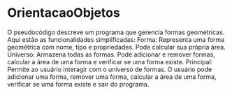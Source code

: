 # OrientacaoObjetos

O pseudocódigo descreve um programa que gerencia formas geométricas. Aqui estão as funcionalidades simplificadas:
Forma: Representa uma forma geométrica com nome, tipo e propriedades. Pode calcular sua própria área.
Universo: Armazena todas as formas. Pode adicionar e remover formas, calcular a área de uma forma e verificar se uma forma existe.
Principal: Permite ao usuário interagir com o universo de formas. O usuário pode adicionar uma forma, remover uma forma, calcular a área de uma forma, verificar se uma forma existe e sair do programa.
